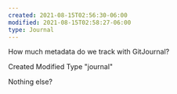 ```yaml
---
created: 2021-08-15T02:56:30-06:00
modified: 2021-08-15T02:58:27-06:00
type: Journal
---
```


How much metadata do we track with GitJournal?

Created
Modified 
Type "journal"

Nothing else?


